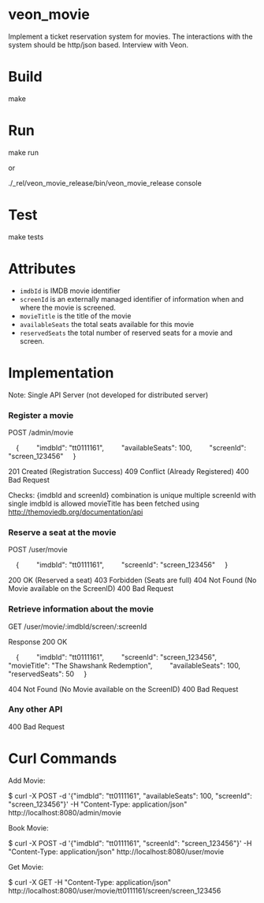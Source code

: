 # veon_movie
Implement a ticket reservation system for movies. The interactions with the system should be http/json based. Interview with Veon. 

# Build

make

# Run 

make run 

or

./_rel/veon_movie_release/bin/veon_movie_release console

# Test 

make tests 

# Attributes
* `imdbId` is IMDB movie identifier
* `screenId` is an externally managed identifier of information when and where the movie is screened.
* `movieTitle` is the title of the movie
* `availableSeats` the total seats available for this movie
* `reservedSeats` the total number of reserved seats for a movie and screen.


# Implementation 

Note: Single API Server (not developed for distributed server)

### Register a movie

POST /admin/movie
 
    {
        "imdbId": "tt0111161",
        "availableSeats": 100,
        "screenId": "screen_123456"
    }    

201 Created (Registration Success)
409 Conflict (Already Registered)
400 Bad Request

Checks:
{imdbId and screenId} combination is unique
multiple screenId with single imdbId is allowed
movieTitle has been fetched using http://themoviedb.org/documentation/api  


### Reserve a seat at the movie

POST /user/movie

    {
        "imdbId": "tt0111161",
        "screenId": "screen_123456"
    }    

200 OK (Reserved a seat)
403 Forbidden (Seats are full)
404 Not Found (No Movie available on the ScreenID)
400 Bad Request

### Retrieve information about the movie

GET /user/movie/:imdbId/screen/:screenId

Response
200 OK

    {
        "imdbId": "tt0111161",
        "screenId": "screen_123456",
        "movieTitle": "The Shawshank Redemption",
        "availableSeats": 100,
        "reservedSeats": 50
    }   
    
404 Not Found (No Movie available on the ScreenID)
400 Bad Request

### Any other API
400 Bad Request


# Curl Commands

Add Movie: 

$ curl -X POST -d '{"imdbId": "tt0111161", "availableSeats": 100, "screenId": "screen_123456"}' -H "Content-Type: application/json" http://localhost:8080/admin/movie

Book Movie:

$ curl -X POST -d '{"imdbId": "tt0111161", "screenId": "screen_123456"}'  -H "Content-Type: application/json" http://localhost:8080/user/movie

Get Movie:

$ curl -X GET  -H "Content-Type: application/json" http://localhost:8080/user/movie/tt0111161/screen/screen_123456


